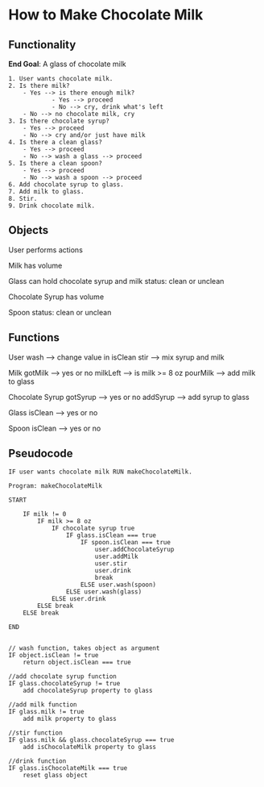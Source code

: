 # How to Make Chocolate Milk

## Functionality

**End Goal**: A glass of chocolate milk

````
1. User wants chocolate milk.
2. Is there milk?
    - Yes --> is there enough milk?
            - Yes --> proceed
            - No --> cry, drink what's left
    - No --> no chocolate milk, cry
3. Is there chocolate syrup?
    - Yes --> proceed
    - No --> cry and/or just have milk
4. Is there a clean glass?
    - Yes --> proceed
    - No --> wash a glass --> proceed
5. Is there a clean spoon?
    - Yes --> proceed
    - No --> wash a spoon --> proceed
6. Add chocolate syrup to glass.
7. Add milk to glass.
8. Stir.
9. Drink chocolate milk.
````

## Objects

User 
    performs actions

Milk
    has volume

Glass
    can hold chocolate syrup and milk
    status: clean or unclean

Chocolate Syrup
    has volume

Spoon
    status: clean or unclean

## Functions

User
    wash --> change value in isClean
    stir --> mix syrup and milk

Milk
    gotMilk --> yes or no
    milkLeft --> is milk >= 8 oz
    pourMilk --> add milk to glass


Chocolate Syrup
    gotSyrup --> yes or no
    addSyrup --> add syrup to glass

Glass
    isClean --> yes or no

Spoon
    isClean --> yes or no

## Pseudocode

```
IF user wants chocolate milk RUN makeChocolateMilk.

Program: makeChocolateMilk

START 

    IF milk != 0
        IF milk >= 8 oz
            IF chocolate syrup true
                IF glass.isClean === true
                    IF spoon.isClean === true
                        user.addChocolateSyrup
                        user.addMilk
                        user.stir
                        user.drink
                        break
                    ELSE user.wash(spoon)
                ELSE user.wash(glass)
            ELSE user.drink
        ELSE break
    ELSE break

END


// wash function, takes object as argument
IF object.isClean != true
    return object.isClean === true

//add chocolate syrup function
IF glass.chocolateSyrup != true
    add chocolateSyrup property to glass

//add milk function
IF glass.milk != true
    add milk property to glass

//stir function
IF glass.milk && glass.chocolateSyrup === true
    add isChocolateMilk property to glass

//drink function
IF glass.isChocolateMilk === true
    reset glass object
```